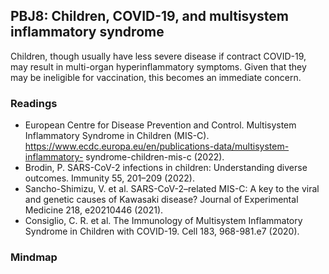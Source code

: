 ## PBJ8: Children, COVID-19, and multisystem inflammatory syndrome
Children, though usually have less severe disease if contract COVID-19, may result in multi-organ hyperinflammatory symptoms. Given that they may be ineligible for vaccination, this becomes an immediate concern.

### Readings
- European Centre for Disease Prevention and Control. Multisystem Inflammatory Syndrome in Children (MIS-C). https://www.ecdc.europa.eu/en/publications-data/multisystem-inflammatory- syndrome-children-mis-c (2022).
- Brodin, P. SARS-CoV-2 infections in children: Understanding diverse outcomes. Immunity 55, 201–209 (2022).
- Sancho-Shimizu, V. et al. SARS-CoV-2–related MIS-C: A key to the viral and genetic causes of Kawasaki disease? Journal of Experimental Medicine 218, e20210446 (2021).
- Consiglio, C. R. et al. The Immunology of Multisystem Inflammatory Syndrome in Children with COVID-19. Cell 183, 968-981.e7 (2020).


### Mindmap
